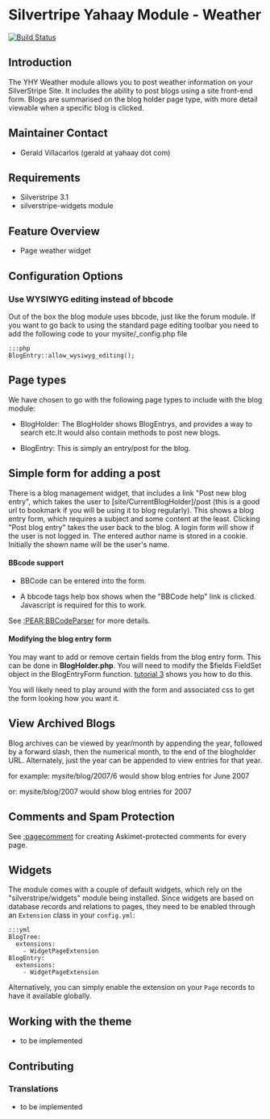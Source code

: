 # Silvertripe Yahaay Module - Weather

[![Build Status](https://secure.travis-ci.org/eLBirador/silverstripe-yhy-weather.svg?branch=master)](https://travis-ci.org/eLBirador/silverstripe-yhy-weather)

## Introduction

The YHY Weather module allows you to post weather information on your SilverStripe Site. It includes the ability to post blogs using a site front-end form. Blogs are summarised on the blog holder page type, with more detail viewable when a specific blog is clicked.

## Maintainer Contact ##

 * Gerald Villacarlos (gerald at yahaay dot com)

## Requirements

 * Silverstripe 3.1
 * silverstripe-widgets module

## Feature Overview

*  Page weather widget

## Configuration Options

### Use WYSIWYG editing instead of bbcode

Out of the box the blog module uses bbcode, just like the forum module. If you want to go back to using the standard page editing toolbar you need to add the following code to your mysite/_config.php file

	:::php
	BlogEntry::allow_wysiwyg_editing();


## Page types

We have chosen to go with the following page types to include with the blog module:

*  BlogHolder: The BlogHolder shows BlogEntrys, and provides a way to search etc.It would also contain methods to post new blogs.

*  BlogEntry: This is simply an entry/post for the blog.


## Simple form for adding a post

There is a blog management widget, that includes a link "Post new blog entry", which takes the user to [site/CurrentBlogHolder]/post (this is a good url to bookmark if you will be using it to blog regularly). This shows a blog entry form, which requires a subject and some content at the least. Clicking "Post blog entry" takes the user back to the blog. A login form will show if the user is not logged in. The entered author name is stored in a cookie. Initially the shown name will be the user's name.

#### BBcode support

*  BBCode can be entered into the form.

*  A bbcode tags help box shows when the "BBCode help" link is clicked. Javascript is required for this to work.

See [:PEAR:BBCodeParser](/PEAR/BBCodeParser) for more details.

#### Modifying the blog entry form

You may want to add or remove certain fields from the blog entry form. This can be done in **BlogHolder.php**. You will need to modify the $fields FieldSet object in the BlogEntryForm function. [tutorial 3](tutorial/3-forms#creating_the_form) shows you how to do this.

You will likely need to play around with the form and associated css to get the form looking how you  want it.

## View Archived Blogs

Blog archives can be viewed by year/month by appending the year, followed by a forward slash, then the numerical month, to the end of the blogholder URL. Alternately, just the year can be appended to view entries for that year.

for example: mysite/blog/2007/6 would show blog entries for June 2007

or: mysite/blog/2007 would show blog entries for 2007

## Comments and Spam Protection

See [:pagecomment](/pagecomment) for creating Askimet-protected comments for every page.

## Widgets

The module comes with a couple of default widgets, which rely on the "silverstripe/widgets"
module being installed. Since widgets are based on database records and relations
to pages, they need to be enabled through an `Extension` class in your `config.yml`:

	:::yml
	BlogTree:
	  extensions:
	    - WidgetPageExtension
	BlogEntry:
	  extensions:
	    - WidgetPageExtension

Alternatively, you can simply enable the extension on your `Page` records
to have it available globally.

## Working with the theme

* to be implemented

## Contributing

### Translations

* to be implemented